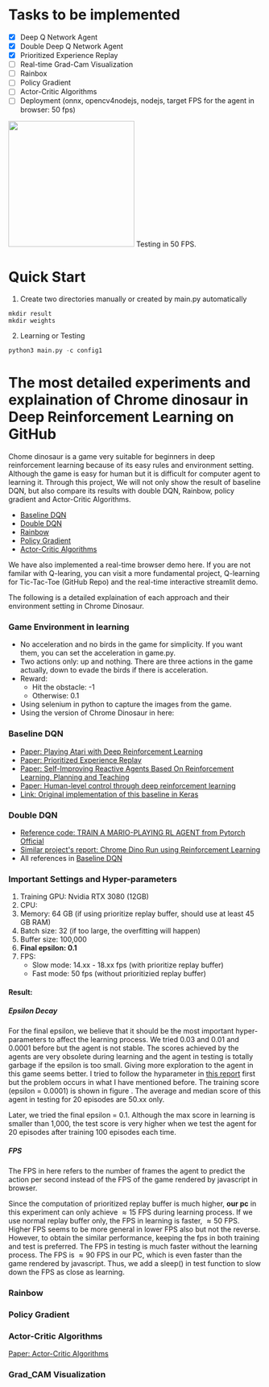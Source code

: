 # Tasks to be implemented

- [x] Deep Q Network Agent
- [x] Double Deep Q Network Agent
- [x] Prioritized Experience Replay
- [ ] Real-time Grad-Cam Visualization
- [ ] Rainbox
- [ ] Policy Gradient
- [ ] Actor-Critic Algorithms
- [ ] Deployment (onnx, opencv4nodejs, nodejs, target FPS for the agent in browser: 50 fps)

<img src="./img/double_dqn/dino8.gif" width="250" height="250" />
Testing in 50 FPS.

# Quick Start
1. Create two directories manually or created by main.py automatically
```
mkdir result
mkdir weights
```
2. Learning or Testing
```py
python3 main.py -c config1
```

# The most detailed experiments and explaination of Chrome dinosaur in Deep Reinforcement Learning on GitHub

Chome dinosaur is a game very suitable for beginners in deep reinforcement learning because of its easy rules and environment setting. Although the game is easy for human but it is difficult for computer agent to learning it. Through this project, We will not only show the result of baseline DQN, but also compare its results with double DQN, Rainbow, policy gradient and Actor-Critic Algorithms.

* [Baseline DQN](#Baseline-DQN) 
* [Double DQN](Double-DQN)
* [Rainbow](Rainbow)
* [Policy Gradient](Policy-Gradient)
* [Actor-Critic Algorithms](Actor-Critic-Algorithms)

We have also implemented a real-time browser demo here.
If you are not familar with Q-learing, you can visit a more fundamental project, Q-learning for Tic-Tac-Toe (GitHub Repo) and the real-time interactive streamlit demo.


The following is a detailed explaination of each approach and their environment setting in Chrome Dinosaur.

### Game Environment in learning
* No acceleration and no birds in the game for simplicity. If you want them, you can set the acceleration in game.py.
* Two actions only: up and nothing. There are three actions in the game actually, down to evade the birds if there is acceleration.
* Reward:
  * Hit the obstacle: -1
  * Otherwise: 0.1
* Using selenium in python to capture the images from the game.
* Using the version of Chrome Dinosaur in here: 

### Baseline DQN
* [Paper: Playing Atari with Deep Reinforcement Learning](https://www.cs.toronto.edu/~vmnih/docs/dqn.pdf)
* [Paper: Prioritized Experience Replay](https://arxiv.org/pdf/1511.05952.pdf)
* [Paper: Self-Improving Reactive Agents Based On Reinforcement Learning, Planning and Teaching ](https://link.springer.com/content/pdf/10.1007%2FBF00992699.pdf)
* [Paper: Human-level control through deep reinforcement learning](https://web.stanford.edu/class/psych209/Readings/MnihEtAlHassibis15NatureControlDeepRL.pdf)
* [Link: Original implementation of this baseline in Keras](https://github.com/Paperspace/DinoRunTutorial)


### Double DQN
* [Reference code: TRAIN A MARIO-PLAYING RL AGENT from Pytorch Official](https://pytorch.org/tutorials/intermediate/mario_rl_tutorial.html)
* [Similar project's report: Chrome Dino Run using Reinforcement Learning](https://arxiv.org/abs/2008.06799)
* All references in [Baseline DQN](#Baseline-DQN) 

### Important Settings and Hyper-parameters
1. Training GPU: Nvidia RTX 3080 (12GB)
2. CPU:
3. Memory: 64 GB (if using prioritize replay buffer, should use at least 45 GB RAM)
4. Batch size: 32 (if too large, the overfitting will happen)
5. Buffer size: 100,000
6. **Final epsilon: 0.1**
7. FPS:
   * Slow mode: 14.xx - 18.xx fps (with prioritize replay buffer) 
   * Fast mode: 50 fps (without prioritizied replay buffer)

#### Result:

##### Epsilon Decay
For the final epsilon, we believe that it should be the most important hyper-parameters to affect the learning process. We tried 0.03 and 0.01 and 0.0001 before but the agent is not stable. The scores achieved by the agents are very obsolete during learning and the agent in testing is totally garbage if the epsilon is too small. Giving more exploration to the agent in this game seems better. I tried to follow the hyparameter in [this report](https://arxiv.org/abs/2008.06799) first but the problem occurs in what I have mentioned before. The training score (epsilon = 0.0001) is shown in figure . The average and median score of this agent in testing for 20 episodes are 50.xx only.

Later, we tried the final epsilon = 0.1. Although the max score in learning is smaller than 1,000, the test score is very higher when we test the agent for 20 episodes after training 100 episodes each time.

##### FPS
The FPS in here refers to the number of frames the agent to predict the action per second instead of the FPS of the game rendered by javascript in browser.

Since the computation of prioritized replay buffer is much higher, **our pc** in this experiment can only achieve $\approx 15$ FPS during learning process. If we use normal replay buffer only, the FPS in learning is faster, $\approx 50$ FPS. Higher FPS seems to be more general in lower FPS also but not the reverse. However, to obtain the similar performance, keeping the fps in both training and test is preferred. The FPS in testing is much faster without the learning process. The FPS is $\approx 90$ FPS in our PC, which is even faster than the game rendered by javascript. Thus, we add a sleep() in test function to slow down the FPS as close as learning.

### Rainbow

### Policy Gradient

### Actor-Critic Algorithms
[Paper: Actor-Critic Algorithms](https://papers.nips.cc/paper/1999/file/6449f44a102fde848669bdd9eb6b76fa-Paper.pdf)

### Grad_CAM Visualization
